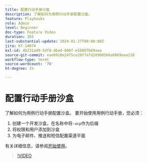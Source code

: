 ```yaml
---
title: 配置行动手册沙盒
description: 了解如何为用例行动手册配置沙盒。
feature: Playbooks
role: Admin
level: Beginner
doc-type: Feature Video
duration: 355
last-substantial-update: 2024-01-27T00:00:00Z
jira: KT-14074
exl-id: 4b231a49-5df8-4bad-800f-e58807b69aaa
source-git-commit: eae0910e2475ce20f7afd289005b6a8869eaa210
workflow-type: tm+mt
source-wordcount: '70'
ht-degree: 1%

---
```


# 配置行动手册沙盒

了解如何为用例行动手册配置沙盒。 要开始使用用例行动手册，您必须：

1. 创建一个开发沙盒，在名称中将`-ucp`作为后缀
1. 将权限和用户添加到沙盒
1. 为电子邮件、推送和短信配置渠道平面

有关详细信息，请参阅[开始使用](https://experienceleague.adobe.com/docs/experience-platform/use-case-playbooks/playbooks/get-started.html?lang=zh-Hans)。

>[!VIDEO](https://video.tv.adobe.com/v/3426987/?learn=on)

